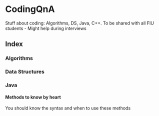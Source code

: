 CodingQnA
=========

Stuff about coding: Algorithms, DS, Java, C++. To be shared with all FIU students - Might help during interviews

## Index
### Algorithms

### Data Structures

### Java

#### Methods to know by heart
You should know the syntax and when to use these methods
